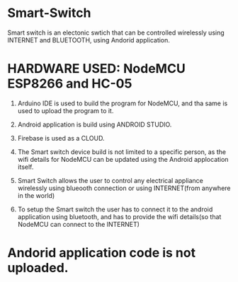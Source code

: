 # Smart-Switch
Smart switch is an electonic swtich that can be controlled wirelessly using INTERNET and BLUETOOTH, using Andorid application.
# HARDWARE USED: NodeMCU ESP8266 and HC-05 
1. Arduino IDE is used to build the program for NodeMCU, and tha same is used to upload the program to it.
2. Android application is build using ANDROID STUDIO.
3. Firebase is used as a CLOUD.


1. The Smart switch device build is not limited to a specific person, as the wifi details for NodeMCU can be updated using the Android applocation itself.
2. Smart Switch allows the user to control any electrical appliance wirelessly using blueooth connection or using INTERNET(from anywhere in the world)
3. To setup the Smart switch the user has to connect it to the android application using bluetooth, and has to provide the wifi details(so that NodeMCU can connect to the INTERNET)


# Andorid application code is not uploaded.
